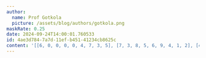 ```yaml
---
author:
  name: Prof Gotkola
  picture: /assets/blog/authors/gotkola.png
maskRate: 0.25
date: 2024-09-24T14:00:01.760533
id: 4ae3d784-7a7d-11ef-b451-41234cb8625c
content: '[[6, 0, 0, 0, 0, 4, 7, 3, 5], [7, 3, 8, 5, 6, 9, 4, 1, 2], [4, 1, 5, 7, 3, 0, 8, 9, 0], [1, 5, 0, 2, 4, 8, 3, 0, 0], [0, 2, 6, 3, 0, 1, 5, 7, 4], [9, 4, 0, 0, 0, 7, 2, 8, 0], [5, 6, 9, 4, 8, 3, 1, 2, 0], [3, 7, 4, 1, 2, 0, 9, 0, 0], [2, 8, 1, 9, 7, 5, 6, 0, 3]]'
---
```

